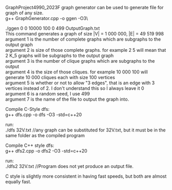 GraphProject4990_2023F
graph generator can be used to generate file for graph of any size.\
g++ GraphGenerator.cpp -o ggen -O3\

./ggen 0 0 10000 100 0 499 OutputGraph.txt\
This command generates a graph of size |V| = 1 000 000, |E| = 49 519 998\
argument 1 is the number of complete graphs which are subgraphs to the output graph\
argument 2 is size of those complete graphs. for example 2 5 will mean that 2 K_5 graphs will be subgraphs to the output graph\
argument 3 is the number of clique graphs which are subgraphs to the output\
argument 4 is the size of those cliques. for example 10 000 100 will generate 10 000 cliques each with size 100 vertices\
argument 5 is whether or not to allow "3 edges", that is an edge with 3 vertices instead of 2. I don't understand this so I always leave it 0\
argument 6 is a random seed, I use 499\
argument 7 is the name of the file to output the graph into.

Compile C-Style dfs:\
g++ dfs.cpp -o dfs -O3 -std=c++20

run:\
./dfs 32V.txt //any graph can be substituted for 32V.txt, but it must be in the same folder as the compiled program

Compile C++ style dfs:\
g++ dfs2.cpp -o dfs2 -O3 -std=c++20

run:\
./dfs2 32V.txt  //Program does not yet produce an output file.

C style is slightly more consistent in having fast speeds, but both are almost equally fast.
